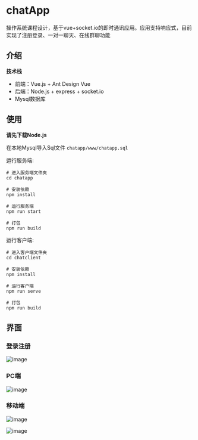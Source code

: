 # chatApp
操作系统课程设计，基于vue+socket.io的即时通讯应用。应用支持响应式，目前实现了注册登录、一对一聊天、在线群聊功能
## 介绍
**技术栈**
- 前端：Vue.js + Ant Design Vue
- 后端：Node.js + express + socket.io
- Mysql数据库
## 使用
**请先下载Node.js**

在本地Mysql导入Sql文件 
```chatapp/www/chatapp.sql```

运行服务端:
```
# 进入服务端文件夹
cd chatapp

# 安装依赖
npm install

# 运行服务端
npm run start

# 打包
npm run build
```
运行客户端:
```
# 进入客户端文件夹
cd chatclient

# 安装依赖
npm install

# 运行客户端
npm run serve

# 打包
npm run build
```

## 界面
### 登录注册

![image](https://user-images.githubusercontent.com/48149455/116059407-617ef880-a6b3-11eb-9db3-afd46d8bb447.png)


### PC端

![image](https://user-images.githubusercontent.com/48149455/116058879-dc93df00-a6b2-11eb-90d6-57cbe7df5906.png)


### 移动端

![image](https://user-images.githubusercontent.com/48149455/116059596-94c18780-a6b3-11eb-932b-3cd839231143.png)

![image](https://user-images.githubusercontent.com/48149455/116058970-f503f980-a6b2-11eb-9cbe-f90ca6ab3f93.png)
